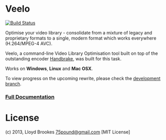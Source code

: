 Veelo
==========
[![Build Status](https://travis-ci.org/75lb/veelo.png)](https://travis-ci.org/75lb/veelo)

Optimise your video library - consolidate from a mixture of legacy and proprietary formats to a single, modern format which works everywhere (H.264/MPEG-4 AVC).

Veelo, a command-line Video Library Optimisation tool built on top of the outstanding encoder [Handbrake](http://handbrake.fr), was built for this task.

Works on __Windows__, __Linux__ and __Mac OSX__.

To view progress on the upcoming rewrite, please check the [development branch](https://github.com/75lb/veelo/tree/dev).

<h3><a href="http://75lb.github.com/veelo/">Full Documentation</a></h3>

License
=======
(c) 2013, Lloyd Brookes <75pound@gmail.com>
[MIT License]